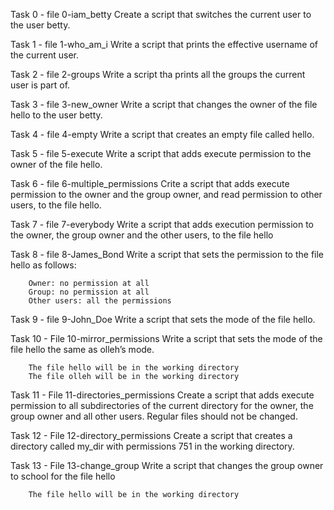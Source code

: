 Task 0 - file 0-iam_betty
	Create a script that switches the current user to the user betty.

Task 1 - file 1-who_am_i
	Write a script that prints the effective username of the current user.

Task 2 - file 2-groups
	Write a script tha prints all the groups the current user is part of.

Task 3 - file 3-new_owner
	Write a script that changes the owner of the file hello to the user betty.

Task 4 - file 4-empty
	Write a script that creates an empty file called hello.

Task 5 - file 5-execute
	Write a script that adds execute permission to the owner of the file hello.

Task 6 - file 6-multiple_permissions
	Crite a script that adds execute permission to the owner and the group owner, and read permission to other users, to the file hello.

Task 7 - file 7-everybody
	Write a script that adds execution permission to the owner, the group owner and the other users, to the file hello

Task 8 - file 8-James_Bond
	Write a script that sets the permission to the file hello as follows:

		Owner: no permission at all
		Group: no permission at all
		Other users: all the permissions

Task 9 - file 9-John_Doe
	Write a script that sets the mode of the file hello.

Task 10 - File 10-mirror_permissions
	Write a script that sets the mode of the file hello the same as olleh’s mode.

		The file hello will be in the working directory
		The file olleh will be in the working directory

Task 11 - File 11-directories_permissions
	Create a script that adds execute permission to all subdirectories of the current directory for the owner, the group owner and all other users. Regular files should not be changed.

Task 12 - File 12-directory_permissions
	Create a script that creates a directory called my_dir with permissions 751 in the working directory.

Task 13 - File 13-change_group
	Write a script that changes the group owner to school for the file hello

		The file hello will be in the working directory




